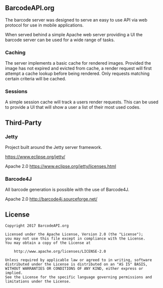 ## BarcodeAPI.org

The barcode server was designed to serve an easy to use API via web protocol for use in mobile applications.

When served behind a simple Apache web server providing a UI the barcode server can be used for a wide range of tasks.

### Caching

The server implements a basic cache for rendered images. Provided the image has not expired and evicted from cache, a render request will first attempt a cache lookup before being rendered. Only requests matching certain criteria will be cached.

### Sessions

A simple session cache will track a users render requests. This can be used to provide a UI that will show a user a list of their most used codes.

## Third-Party

### Jetty

Project built around the Jetty server framework.

https://www.eclipse.org/jetty/

Apache 2.0
https://www.eclipse.org/jetty/licenses.html

### Barcode4J

All barcode generation is possible with the use of Barcode4J.

Apache 2.0
http://barcode4j.sourceforge.net/

## License

```
Copyright 2017 BarcodeAPI.org

Licensed under the Apache License, Version 2.0 (the "License");
you may not use this file except in compliance with the License.
You may obtain a copy of the License at

    http://www.apache.org/licenses/LICENSE-2.0

Unless required by applicable law or agreed to in writing, software
distributed under the License is distributed on an "AS IS" BASIS,
WITHOUT WARRANTIES OR CONDITIONS OF ANY KIND, either express or implied.
See the License for the specific language governing permissions and
limitations under the License.
```

